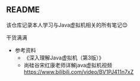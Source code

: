 ## README

该仓库记录本人学习与Java虚拟机相关的所有笔记:blush:

干货满满

- 参考资料
	- 《深入理解Java虚拟机（第3版）》
	- 尚硅谷宋红康老师详解java虚拟机视频 https://www.bilibili.com/video/BV1PJ411n7xZ


